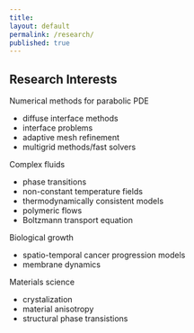 ```yaml
---
title:
layout: default
permalink: /research/
published: true
---
```


## Research Interests
Numerical methods for parabolic PDE
- diffuse interface methods
- interface problems
- adaptive mesh refinement
- multigrid methods/fast solvers

Complex fluids
- phase transitions
- non-constant temperature fields
- thermodynamically consistent models
- polymeric flows
- Boltzmann transport equation

Biological growth
- spatio-temporal cancer progression models
- membrane dynamics

Materials science
- crystalization
- material anisotropy
- structural phase transistions


